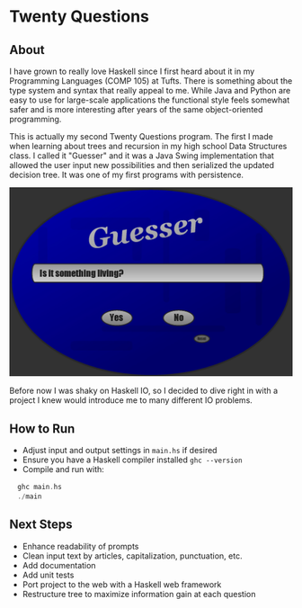 # Twenty Questions

## About

I have grown to really love Haskell since I first heard about it in my Programming Languages (COMP 105) at Tufts. There is something about the type system and syntax that really appeal to me. While Java and Python are easy to use for large-scale applications the functional style feels somewhat safer and is more interesting after years of the same object-oriented programming.

This is actually my second Twenty Questions program. The first I made when learning about trees and recursion in my high school Data Structures class. I called it "Guesser" and it was a Java Swing implementation that allowed the user input new possibilities and then serialized the updated decision tree. It was one of my first programs with persistence.

![Master](/Guesser.jpg?raw=true "Guesser")

Before now I was shaky on Haskell IO, so I decided to dive right in with a project I knew would introduce me to many different IO problems.

## How to Run

- Adjust input and output settings in `main.hs` if desired
- Ensure you have a Haskell compiler installed `ghc --version`
- Compile and run with:

```Haskell
  ghc main.hs
  ./main
```

## Next Steps

- Enhance readability of prompts
- Clean input text by articles, capitalization, punctuation, etc.
- Add documentation
- Add unit tests
- Port project to the web with a Haskell web framework
- Restructure tree to maximize information gain at each question
